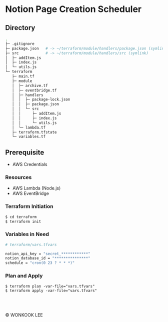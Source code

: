 # Notion Page Creation Scheduler

## Directory

```sh
.
├─ .gitignore
├─ package.json   # -> ~/terraform/module/handlers/package.json (symlink)
├─ src            # -> ~/terraform/module/handlers/src (symlink)
│  ├─ addItem.js
│  ├─ index.js
│  └─ utils.js
└─ terraform
   ├─ main.tf
   ├─ module
   │  ├─ archive.tf
   │  ├─ eventbridge.tf
   │  ├─ handlers
   │  │  ├─ package-lock.json
   │  │  ├─ package.json
   │  │  └─ src
   │  │     ├─ addItem.js
   │  │     ├─ index.js
   │  │     └─ utils.js
   │  └─ lambda.tf
   ├─ terraform.tfstate
   └─ variables.tf

```

## Prerequisite

- AWS Credentials

### Resources

- AWS Lambda (Node.js)
- AWS EventBridge

### Terraform Initiation

```sh
$ cd terraform
$ terraform init
```

### Variables in Need

```sh
# terraform/vars.tfvars

notion_api_key = "secret_************"
notion_database_id = "***************"
schedule = "cron(0 23 ? * * *)"
```

### Plan and Apply

```
$ terraform plan -var-file="vars.tfvars"
$ terraform apply -var-file="vars.tfvars"
```

<br />
<br />

© WONKOOK LEE
